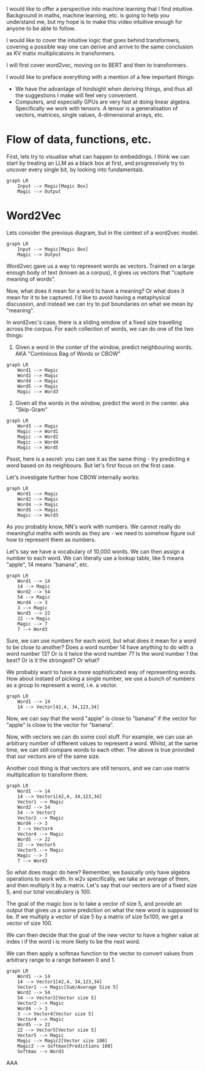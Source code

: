 I would like to offer a perspective into machine learning that I find intuitive. Background in maths, machine learning, etc. is going to help you understand me, but my hope is to make this video intuitive enough for anyone to be able to follow.

I would like to cover the intuitive logic that goes behind transformers, covering a possible way one can derive and arrive to the same conclusion as KV matix multiplicatoins in transformers.

I will first cover word2vec, moving on to BERT and then to transformers.

I would like to preface everything with a mention of a few important things:
- We have the advantage of hindsight when deriving things, and thus all the suggestions I make will feel very convenient.
- Computers, and especially GPUs are very fast at doing linear algebra. Specifically we work with tensors. A tensor is a generalisation of vectors, matrices, single values, 4-dimensional arrays, etc.

# Flow of data, functions, etc.
First, lets try to visualise what can happen to embeddings. I think we can start by treating an LLM as a black box at first, and progressively try to uncover every single bit, by looking into fundamentals.

```mermaid
graph LR
    Input --> Magic[Magic Box]
    Magic --> Output
```


# Word2Vec
Lets consider the previous diagram, but in the context of a word2vec model.

```mermaid
graph LR
    Input --> Magic[Magic Box]
    Magic --> Output
```

Word2vec gave us a way to represent words as vectors. Trained on a large enough body of text (known as a corpus), it gives us vectors that "capture meaning of words". 

Now, what does it mean for a word to have a meaning? Or what does it mean for it to be captured. I'd like to avoid having a metaphysical discussion, and instead we can try to put boundaries on what we mean by "meaning".

In word2vec's case, there is a sliding window of a fixed size travelling across the corpus. For each collection of words, we can do one of the two things: 

1. Given a word in the conter of the window, predict neighbouring words. AKA "Continious Bag of Words or CBOW"

```mermaid
graph LR
    Word1 --> Magic
    Word2 --> Magic
    Word4 --> Magic
    Word5 --> Magic
    Magic --> Word3
```

2. Given all the words in the window, predict the word in the center. aka "Skip-Gram"
```mermaid
graph LR
    Word3 --> Magic
    Magic --> Word1
    Magic --> Word2
    Magic --> Word4
    Magic --> Word5
```

Pssst, here is a secret: you can see it as the same thing - try predicting e word based on its neighbours. But let's first focus on the first case.

Let's investigate further how CBOW internally works:

```mermaid
graph LR
    Word1 --> Magic
    Word2 --> Magic
    Word4 --> Magic
    Word5 --> Magic
    Magic --> Word3
```
As you probably know, NN's work with numbers. We cannot really do meaningful maths with words as they are - we need to somehow figure out how to represent them as numbers.

Let's say we have a vocabulary of 10,000 words. We can then assign a number to each word.
We can literally use a lookup table, like 5 means "apple", 14 means "banana", etc.

```mermaid
graph LR
    Word1 --> 14
    14 --> Magic
    Word2 --> 54
    54 --> Magic
    Word4 --> 3
    3 --> Magic
    Word5 --> 22
    22 --> Magic
    Magic --> 7
    7 --> Word3
```

Sure, we can use numbers for each word, but what does it mean for a word to be close to another?
Does a word number 14 have anything to do with a word number 13?
Or is it twice the word number 7?
Is the word number 1 the best? Or is it the strongest? Or what?

We probably want to have a more sophisticated way of representing words. How about instaed of picking a single number, we use a bunch of numbers as a group to represent a word, i.e. a vector.

```mermaid
graph LR
    Word1 --> 14
    14 --> Vector[42,4, 34,123,34]
```

Now, we can say that the word "apple" is close to "banana" if the vector for "apple" is close to the vector for "banana".

Now, with vectors we can do some cool stuff. For example, we can use an arbitrary number of different values to represent a word. Whilst, at the same time, we can still compare words to each other. The above is true provided that our vectors are of the same size.

Another cool thing is that vectors are still tensors, and we can use matrix multiplication to transform them.


```mermaid
graph LR
    Word1 --> 14
    14 --> Vector1[42,4, 34,123,34]
    Vector1 --> Magic
    Word2 --> 54
    54 --> Vector2
    Vector2 --> Magic
    Word4 --> 3
    3 --> Vector4
    Vector4 --> Magic
    Word5 --> 22
    22 --> Vector5
    Vector5 --> Magic
    Magic --> 7
    7 --> Word3
```

So what does magic do here? Remember, we basically only have algebra operations to work with. 
In w2v specifically, we take an average of them, and then multiply it by a matrix.
Let's say that our vectors are of a fixed size 5, and our total vocabulary is 100.

The goal of the magic box is to take a vector of size 5, and provide an output that gives us a some prediction on what the new word is supposed to be. If we multiply a vector of size 5 by a matrix of size 5x100, we get a vector of size 100.

We can then decide that the goal of the new vector to have a higher value at index i if the word i is more likely to be the next word.

We can then apply a softmax function to the vector to convert values from arbitrary range to a range between 0 and 1.



```mermaid
graph LR
    Word1 --> 14
    14 --> Vector1[42,4, 34,123,34]
    Vector1 --> Magic[Sum/Average Size 5]
    Word2 --> 54
    54 --> Vector2[Vector size 5] 
    Vector2 --> Magic
    Word4 --> 3
    3 --> Vector4[Vector size 5]
    Vector4 --> Magic
    Word5 --> 22
    22 --> Vector5[Vector size 5]
    Vector5 --> Magic
    Magic --> Magic2[Vector size 100]
    Magic2 --> Softmax[Predictions 100]
    Softmax --> Word3
```

AAA